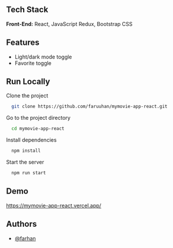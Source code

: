 
## Tech Stack

**Front-End:** React, JavaScript Redux, Bootstrap CSS

## Features

- Light/dark mode toggle
- Favorite toggle


## Run Locally

Clone the project

```bash
  git clone https://github.com/faruuhan/mymovie-app-react.git
```

Go to the project directory

```bash
  cd mymovie-app-react
```

Install dependencies

```bash
  npm install
```

Start the server

```bash
  npm run start
```


## Demo

https://mymovie-app-react.vercel.app/


## Authors

- [@farhan](https://www.github.com/faruuhan)

